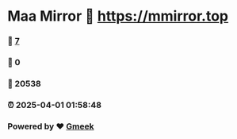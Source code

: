 # Maa Mirror :link: https://mmirror.top 
### :page_facing_up: [7](https://mmirror.top/tag.html) 
### :speech_balloon: 0 
### :hibiscus: 20538 
### :alarm_clock: 2025-04-01 01:58:48 
### Powered by :heart: [Gmeek](https://github.com/Meekdai/Gmeek)
